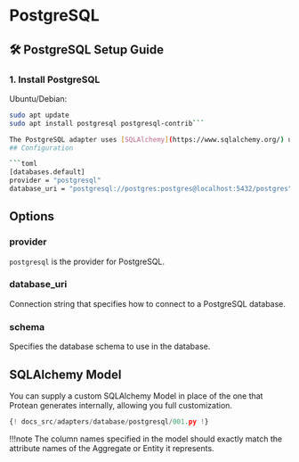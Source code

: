 # PostgreSQL

## 🛠️ PostgreSQL Setup Guide

### 1. Install PostgreSQL

Ubuntu/Debian:
```bash
sudo apt update
sudo apt install postgresql postgresql-contrib```

The PostgreSQL adapter uses [SQLAlchemy](https://www.sqlalchemy.org/) under the hood as the ORM to communicate with the database.
## Configuration

```toml
[databases.default]
provider = "postgresql"
database_uri = "postgresql://postgres:postgres@localhost:5432/postgres"
```

## Options

### provider

`postgresql` is the provider for PostgreSQL.

### database_uri

Connection string that specifies how to connect to a PostgreSQL database.

### schema

Specifies the database schema to use in the database.

## SQLAlchemy Model

You can supply a custom SQLAlchemy Model in place of the one that Protean
generates internally, allowing you full customization.

```python hl_lines="8-11 20-23"
{! docs_src/adapters/database/postgresql/001.py !}
```

!!!note
    The column names specified in the model should exactly match the attribute
    names of the Aggregate or Entity it represents.

